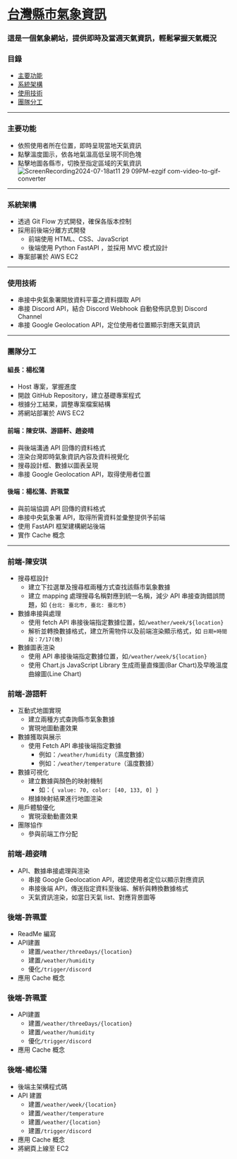 # [台灣縣市氣象資訊](http://13.213.240.133:8001/)

### 這是一個氣象網站，提供即時及當週天氣資訊，輕鬆掌握天氣概況

### 目錄

- [主要功能](#主要功能)
- [系統架構](#系統架構)
- [使用技術](#使用技術)
- [團隊分工](#團隊分工)

---

### 主要功能

- 依照使用者所在位置，即時呈現當地天氣資訊
- 點擊溫度圖示，依各地氣溫高低呈現不同色塊
- 點擊地圖各縣市，切換至指定區域的天氣資訊
![ScreenRecording2024-07-18at11 29 09PM-ezgif com-video-to-gif-converter](https://github.com/user-attachments/assets/a244b827-e16e-4ff6-855f-c69e92830ed4)

---

### 系統架構

- 透過 Git Flow 方式開發，確保各版本控制
- 採用前後端分離方式開發
  - 前端使用 HTML、CSS、JavaScript
  - 後端使用 Python FastAPI ，並採用 MVC 模式設計
- 專案部署於 AWS EC2

---

### 使用技術

- 串接中央氣象署開放資料平臺之資料擷取 API
- 串接 Discord API，結合 Discord Webhook 自動發佈訊息到 Discord Channel
- 串接 Google Geolocation API，定位使用者位置顯示對應天氣資訊

---

### 團隊分工

#### 組長：楊松蒲

- Host 專案，掌握進度
- 開啟 GitHub Repository，建立基礎專案程式
- 根據分工結果，調整專案檔案結構
- 將網站部署於 AWS EC2

#### 前端：陳安琪、游語軒、趙姿晴

- 與後端溝通 API 回傳的資料格式
- 渲染台灣即時氣象資訊內容及資料視覺化
- 搜尋設計框、數據以圖表呈現
- 串接 Google Geolocation API，取得使用者位置
#### 後端：楊松蒲、許珮萱

- 與前端協調 API 回傳的資料格式
- 串接中央氣象署 API，取得所需資料並彙整提供予前端
- 使用 FastAPI 框架建構網站後端
- 實作 Cache 概念

---

### 前端-陳安琪

- 搜尋框設計
  - 建立下拉選單及搜尋框兩種方式查找該縣市氣象數據
  - 建立 mapping 處理搜尋名稱對應到統一名稱，減少 API 串接查詢錯誤問題，如 `{台北: 臺北市, 臺北: 臺北市}`
- 數據串接與處理
  - 使用 fetch API 串接後端指定數據位置，如`/weather/week/${location}`
  - 解析並轉換數據格式，建立所需物件以及前端渲染顯示格式，如 `日期+時間段：7/17(晚)`
- 數據圖表渲染
  - 使用 API 串接後端指定數據位置，如`/weather/week/${location}`
  - 使用 Chart.js JavaScript Library 生成雨量直條圖(Bar Chart)及早晚溫度曲線圖(Line Chart)

### 前端-游語軒

- 互動式地圖實現
  - 建立兩種方式查詢縣市氣象數據
  - 實現地圖動畫效果
- 數據獲取與展示
  - 使用 Fetch API 串接後端指定數據
    - 例如：`/weather/humidity`（濕度數據）
    - 例如：`/weather/temperature`（溫度數據）
- 數據可視化
  - 建立數據與顏色的映射機制
    - 如：`{ value: 70, color: [40, 133, 0] }`
  - 根據映射結果進行地圖渲染
- 用戶體驗優化
  - 實現滾動動畫效果
- 團隊協作
  - 參與前端工作分配

### 前端-趙姿晴

- API、數據串接處理與渲染
  - 串接 Google Geolocation API，確認使用者定位以顯示對應資訊
  - 串接後端 API，傳送指定資料至後端、解析與轉換數據格式
  - 天氣資訊渲染，如當日天氣 list、對應背景圖等

### 後端-許珮萱

- ReadMe 編寫
- API建置
    - 建置`/weather/threeDays/{location}`
    - 建置`/weather/humidity`
    - 優化`/trigger/discord`
- 應用 Cache 概念

### 後端-許珮萱

- API建置
    - 建置`/weather/threeDays/{location}`
    - 建置`/weather/humidity`
    - 優化`/trigger/discord`
- 應用 Cache 概念

### 後端-楊松蒲

- 後端主架構程式碼
- API 建置
  - 建置`/weather/week/{location}`
  - 建置`/weather/temperature`
  - 建置`/weather/{location}`
  - 建置`/trigger/discord`
- 應用 Cache 概念
- 將網頁上線至 EC2
